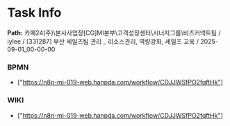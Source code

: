 # Task Info

**Path:** 카페24(주)\본사사업장\[CG]MI본부\고객성장센터\시너지그룹\비즈커넥트팀 / iylee / [331287] 부산 세일즈팀 관리 _ 리소스관리, 역량강화, 세일즈 교육 / 2025-09-01_00-00-00

### BPMN
- ["https://n8n-mi-019-web.hanpda.com/workflow/CDJJWSfPO2fqftHk"]

### WIKI
- ["https://n8n-mi-019-web.hanpda.com/workflow/CDJJWSfPO2fqftHk"]

